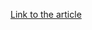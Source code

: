 [Link to the article](https://trendmicro.com/en_us/research/21/d/a-spike-in-bazarcall-and-icedid-activity.html)
